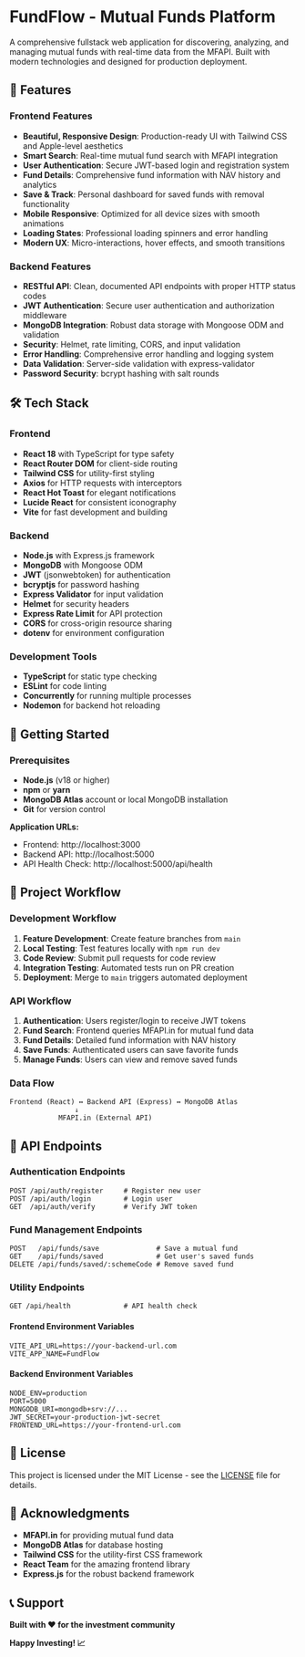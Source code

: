 # FundFlow - Mutual Funds Platform

A comprehensive fullstack web application for discovering, analyzing, and managing mutual funds with real-time data from the MFAPI. Built with modern technologies and designed for production deployment.

## 🚀 Features

### Frontend Features

- **Beautiful, Responsive Design**: Production-ready UI with Tailwind CSS and Apple-level aesthetics
- **Smart Search**: Real-time mutual fund search with MFAPI integration
- **User Authentication**: Secure JWT-based login and registration system
- **Fund Details**: Comprehensive fund information with NAV history and analytics
- **Save & Track**: Personal dashboard for saved funds with removal functionality
- **Mobile Responsive**: Optimized for all device sizes with smooth animations
- **Loading States**: Professional loading spinners and error handling
- **Modern UX**: Micro-interactions, hover effects, and smooth transitions

### Backend Features

- **RESTful API**: Clean, documented API endpoints with proper HTTP status codes
- **JWT Authentication**: Secure user authentication and authorization middleware
- **MongoDB Integration**: Robust data storage with Mongoose ODM and validation
- **Security**: Helmet, rate limiting, CORS, and input validation
- **Error Handling**: Comprehensive error handling and logging system
- **Data Validation**: Server-side validation with express-validator
- **Password Security**: bcrypt hashing with salt rounds

## 🛠️ Tech Stack

### Frontend

- **React 18** with TypeScript for type safety
- **React Router DOM** for client-side routing
- **Tailwind CSS** for utility-first styling
- **Axios** for HTTP requests with interceptors
- **React Hot Toast** for elegant notifications
- **Lucide React** for consistent iconography
- **Vite** for fast development and building

### Backend

- **Node.js** with Express.js framework
- **MongoDB** with Mongoose ODM
- **JWT** (jsonwebtoken) for authentication
- **bcryptjs** for password hashing
- **Express Validator** for input validation
- **Helmet** for security headers
- **Express Rate Limit** for API protection
- **CORS** for cross-origin resource sharing
- **dotenv** for environment configuration

### Development Tools

- **TypeScript** for static type checking
- **ESLint** for code linting
- **Concurrently** for running multiple processes
- **Nodemon** for backend hot reloading

## 🚀 Getting Started

### Prerequisites

- **Node.js** (v18 or higher)
- **npm** or **yarn**
- **MongoDB Atlas** account or local MongoDB installation
- **Git** for version control

**Application URLs:**

- Frontend: http://localhost:3000
- Backend API: http://localhost:5000
- API Health Check: http://localhost:5000/api/health

## 🔄 Project Workflow

### Development Workflow

1. **Feature Development**: Create feature branches from `main`
2. **Local Testing**: Test features locally with `npm run dev`
3. **Code Review**: Submit pull requests for code review
4. **Integration Testing**: Automated tests run on PR creation
5. **Deployment**: Merge to `main` triggers automated deployment

### API Workflow

1. **Authentication**: Users register/login to receive JWT tokens
2. **Fund Search**: Frontend queries MFAPI.in for mutual fund data
3. **Fund Details**: Detailed fund information with NAV history
4. **Save Funds**: Authenticated users can save favorite funds
5. **Manage Funds**: Users can view and remove saved funds

### Data Flow

```
Frontend (React) ↔ Backend API (Express) ↔ MongoDB Atlas
                ↓
            MFAPI.in (External API)
```

## 📱 API Endpoints

### Authentication Endpoints

```
POST /api/auth/register     # Register new user
POST /api/auth/login        # Login user
GET  /api/auth/verify       # Verify JWT token
```

### Fund Management Endpoints

```
POST   /api/funds/save              # Save a mutual fund
GET    /api/funds/saved             # Get user's saved funds
DELETE /api/funds/saved/:schemeCode # Remove saved fund
```

### Utility Endpoints

```
GET /api/health             # API health check
```

#### Frontend Environment Variables

```env
VITE_API_URL=https://your-backend-url.com
VITE_APP_NAME=FundFlow
```

#### Backend Environment Variables

```env
NODE_ENV=production
PORT=5000
MONGODB_URI=mongodb+srv://...
JWT_SECRET=your-production-jwt-secret
FRONTEND_URL=https://your-frontend-url.com
```

## 📄 License

This project is licensed under the MIT License - see the [LICENSE](LICENSE) file for details.

## 🙏 Acknowledgments

- **MFAPI.in** for providing mutual fund data
- **MongoDB Atlas** for database hosting
- **Tailwind CSS** for the utility-first CSS framework
- **React Team** for the amazing frontend library
- **Express.js** for the robust backend framework

## 📞 Support

**Built with ❤️ for the investment community**

**Happy Investing! 📈**
